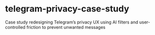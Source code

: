 # telegram-privacy-case-study
Case study redesigning Telegram’s privacy UX using AI filters and user-controlled friction to prevent unwanted messages
